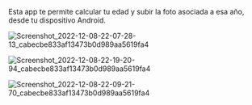 Esta app te permite calcular tu edad y subir la foto asociada a esa año, desde tu dispositivo Android.

![Screenshot_2022-12-08-22-07-28-13_cabecbe833af13473b0d989aa5619fa4](https://user-images.githubusercontent.com/37807677/206568828-cfd7f6eb-e785-41f4-a7b5-63b124b7e3aa.jpg)

![Screenshot_2022-12-08-22-19-20-94_cabecbe833af13473b0d989aa5619fa4](https://user-images.githubusercontent.com/37807677/206569927-d05a8ac5-dd8b-42ed-a779-f51751ed092f.jpg)


![Screenshot_2022-12-08-22-09-21-70_cabecbe833af13473b0d989aa5619fa4](https://user-images.githubusercontent.com/37807677/206568523-2bb5579d-02d7-4e99-b584-db18501f4fb6.jpg)
